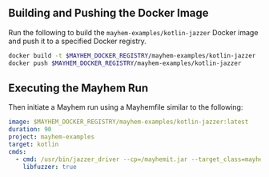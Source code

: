 ## Building and Pushing the Docker Image

Run the following to build the `mayhem-examples/kotlin-jazzer` Docker image and push it to a specified Docker registry.

```sh
docker build -t $MAYHEM_DOCKER_REGISTRY/mayhem-examples/kotlin-jazzer .
docker push $MAYHEM_DOCKER_REGISTRY/mayhem-examples/kotlin-jazzer
```

## Executing the Mayhem Run

Then initiate a Mayhem run using a Mayhemfile similar to the following:

```yaml
image: $MAYHEM_DOCKER_REGISTRY/mayhem-examples/kotlin-jazzer:latest
duration: 90
project: mayhem-examples
target: kotlin
cmds:
  - cmd: /usr/bin/jazzer_driver --cp=/mayhemit.jar --target_class=mayhemexamples.FuzzmeKt
    libfuzzer: true
```
